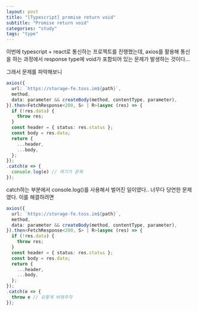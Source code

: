 ```yaml
---
layout: post
title: "[Typescript] promise return void"
subtitle: "Promise return void"
categories: "study"
tags: "type"
---
```


이번에 typescript + react로 통신하는 프로젝트를 진행했는데, axios를 활용해 통신을 하는 과정에서 response type에 void가 포함되어 있는 문제가 발생하는 것이다...

그래서 문제를 파악해보니

```typescript
axios({
  url: `https://storage-fe.toss.im${path}`,
  method,
  data: parameter && createBody(method, contentType, parameter),
}).then<FetchResponse<200, S> | R>(async (res) => {
  if (!res.data) {
    throw res;
  }
  const header = { status: res.status };
  const body = res.data;
  return {
    ...header,
    ...body,
  };
});
.catch(e => {
  console.log(e) // 여기가 문제
});
```

catch하는 부분에서 console.log()를 사용해서 벌어진 일이였다.. 너무다 당연한 문제였다. 이를 해결하려면

```typescript
axios({
  url: `https://storage-fe.toss.im${path}`,
  method,
  data: parameter && createBody(method, contentType, parameter),
}).then<FetchResponse<200, S> | R>(async (res) => {
  if (!res.data) {
    throw res;
  }
  const header = { status: res.status };
  const body = res.data;
  return {
    ...header,
    ...body,
  };
});
.catch(e => {
  throw e // 요렇게 바꿔주자
});
```

